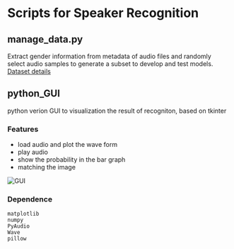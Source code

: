 # Scripts for Speaker Recognition

## manage_data.py
Extract gender information from metadata of audio files and randomly select audio samples to generate a subset to develop and test models.  
[Dataset details](http://openslr.org/62/)

## python_GUI
python verion GUI to visualization the result of recogniton, based on tkinter

### Features
- load audio and plot the wave form
- play audio
- show the probability in the bar graph
- matching the image

![GUI](https://raw.githubusercontent.com/wq-peng/repo_image/master/speaker-recognition/gui.jpg)

### Dependence
```
matplotlib
numpy
PyAudio
Wave
pillow
```